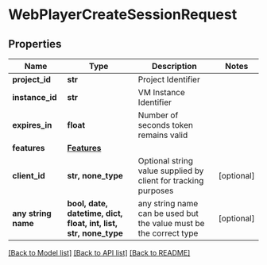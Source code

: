 # WebPlayerCreateSessionRequest



## Properties
Name | Type | Description | Notes
------------ | ------------- | ------------- | -------------
**project_id** | **str** | Project Identifier | 
**instance_id** | **str** | VM Instance Identifier | 
**expires_in** | **float** | Number of seconds token remains valid | 
**features** | [**Features**](Features.md) |  | 
**client_id** | **str, none_type** | Optional string value supplied by client for tracking purposes | [optional] 
**any string name** | **bool, date, datetime, dict, float, int, list, str, none_type** | any string name can be used but the value must be the correct type | [optional]

[[Back to Model list]](../README.md#documentation-for-models) [[Back to API list]](../README.md#documentation-for-api-endpoints) [[Back to README]](../README.md)


